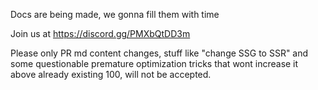 Docs are being made, we gonna fill them with time

Join us at https://discord.gg/PMXbQtDD3m

Please only PR md content changes, stuff like "change SSG to SSR" and some questionable premature optimization tricks that wont increase it above already existing 100, will not be accepted.
